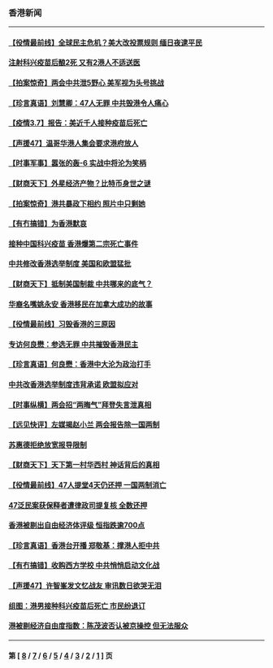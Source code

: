 ### 香港新闻
---
#### [【役情最前线】全球民主危机？美大改投票规则 缅日夜逮平民](../../pages/ncid1349362/n12795291.md) 
#### [注射科兴疫苗后酿2死 又有2港人不适送医](../../pages/ncid1349362/n12795528.md) 
#### [【拍案惊奇】两会中共泄5野心 美军视为头号挑战](../../pages/ncid1349362/n12794657.md) 
#### [【珍言真语】刘慧卿：47人无罪 中共毁港令人痛心](../../pages/ncid1349362/n12793849.md) 
#### [【疫情3.7】报告：美近千人接种疫苗后死亡](../../pages/ncid1349362/n12794897.md) 
#### [【声援47】温哥华港人集会要求港府放人](../../pages/ncid1349362/n12794850.md) 
#### [【时事军事】嚣张的轰-6 实战中将沦为笑柄](../../pages/ncid1349362/n12792261.md) 
#### [【财商天下】外星经济产物？比特币身世之谜](../../pages/ncid1349362/n12793937.md) 
#### [【拍案惊奇】港共暴政下相约 照片中只剩她](../../pages/ncid1349362/n12793489.md) 
#### [【有冇搞错】为香港默哀](../../pages/ncid1349362/n12792754.md) 
#### [接种中国科兴疫苗 香港爆第二宗死亡事件](../../pages/ncid1349362/n12793711.md) 
#### [中共修改香港选举制度 美国和欧盟猛批](../../pages/ncid1349362/n12793091.md) 
#### [【财商天下】抵制美国制裁 中共哪来的底气？](../../pages/ncid1349362/n12792229.md) 
#### [华裔名嘴姚永安 香港移民在加拿大成功的故事](../../pages/ncid1349362/n12792472.md) 
#### [【役情最前线】习毁香港的三原因](../../pages/ncid1349362/n12792420.md) 
#### [专访何良懋：参选无罪 中共摧毁香港民主](../../pages/ncid1349362/n12792437.md) 
#### [【珍言真语】何良懋：香港中大沦为政治打手](../../pages/ncid1349362/n12792050.md) 
#### [中共改香港选举制度违背承诺 欧盟拟应对](../../pages/ncid1349362/n12792030.md) 
#### [【时事纵横】两会招“两晦气”拜登失言泄真相](../../pages/ncid1349362/n12790379.md) 
#### [【远见快评】左媒揭赵小兰 两会报告除一国两制](../../pages/ncid1349362/n12790400.md) 
#### [苏惠德拒绝放宽报导限制](../../pages/ncid1349362/n12790499.md) 
#### [【财商天下】天下第一村华西村 神话背后的真相](../../pages/ncid1349362/n12789675.md) 
#### [【役情最前线】47人提堂4天仍还押 一国两制消亡](../../pages/ncid1349362/n12790195.md) 
#### [47泛民案获保释者遭律政司提复核 全数还押](../../pages/ncid1349362/n12790021.md) 
#### [香港被剔出自由经济体评级 恒指跌逾700点](../../pages/ncid1349362/n12789949.md) 
#### [【珍言真语】香港台开播 郑敬基：撑港人拒中共](../../pages/ncid1349362/n12789099.md) 
#### [【有冇搞错】收购西方学校 中共悄悄启动文化战](../../pages/ncid1349362/n12787519.md) 
#### [【声援47】许智峯发文忆战友 审讯数日欲哭无泪](../../pages/ncid1349362/n12789067.md) 
#### [组图：港男接种科兴疫苗后死亡 市民纷退订](../../pages/ncid1349362/n12788752.md) 
#### [港被剔经济自由度指数：陈茂波否认被京操控 但无法服众](../../pages/ncid1349362/n12789010.md) 

---
#### 第 [ [8](./8.md) / [7](./7.md) / [6](./6.md) / [5](./5.md) / [4](./4.md) / [3](./3.md) / [2](./2.md) / [1](./1.md) ] 页
